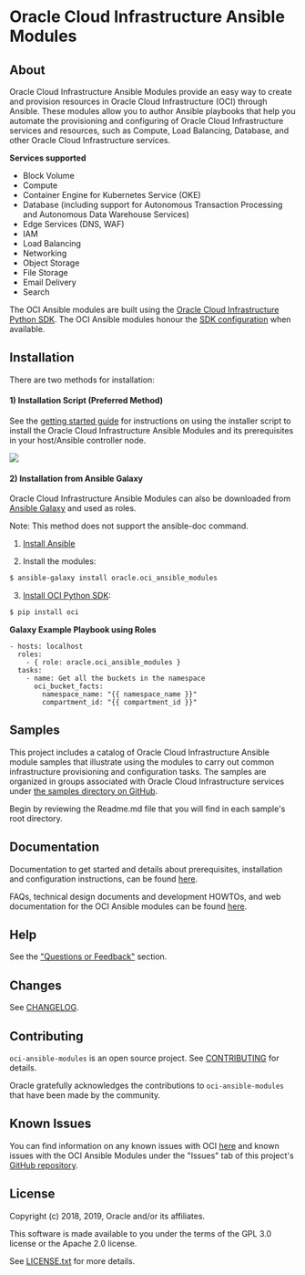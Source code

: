 # Oracle Cloud Infrastructure Ansible Modules

## About

Oracle Cloud Infrastructure Ansible Modules provide an easy way to create and provision resources in Oracle Cloud Infrastructure (OCI) through Ansible. These modules allow you to author Ansible playbooks that help you automate the provisioning and configuring of Oracle Cloud Infrastructure services and resources, such as Compute, Load Balancing, Database, and other Oracle Cloud Infrastructure services.

**Services supported**
- Block Volume
- Compute
- Container Engine for Kubernetes Service (OKE)
- Database (including support for Autonomous Transaction Processing and Autonomous Data Warehouse Services)
- Edge Services (DNS, WAF)
- IAM
- Load Balancing
- Networking
- Object Storage
- File Storage
- Email Delivery
- Search

The OCI Ansible modules are built using the [Oracle Cloud Infrastructure Python SDK](https://docs.us-phoenix-1.oraclecloud.com/Content/API/SDKDocs/pythonsdk.htm). The OCI Ansible modules honour the [SDK configuration](https://docs.us-phoenix-1.oraclecloud.com/Content/ToolsConfig.htm) when available.

## Installation

There are two methods for installation:

#### 1) Installation Script (Preferred Method)

See the [getting started guide](https://docs.cloud.oracle.com/iaas/Content/API/SDKDocs/ansiblegetstarted.htm) for instructions on using the installer script to install the Oracle Cloud Infrastructure Ansible Modules and its prerequisites in your host/Ansible controller node.

![](docs/quick-install.gif)

#### 2) Installation from Ansible Galaxy

Oracle Cloud Infrastructure Ansible Modules can also be downloaded from [Ansible Galaxy](https://galaxy.ansible.com/oracle/oci_ansible_modules) and used as roles.

Note: This method does not support the ansible-doc command.

1. [Install Ansible](https://docs.ansible.com/ansible/latest/installation_guide/intro_installation.html)

2. Install the modules:

  ``` bash
  $ ansible-galaxy install oracle.oci_ansible_modules
  ```

3. [Install OCI Python SDK](https://oracle-cloud-infrastructure-python-sdk.readthedocs.io/en/latest/installation.html#downloading-and-installing-the-sdk):

  ``` bash
  $ pip install oci
  ```

**Galaxy Example Playbook using Roles**


    - hosts: localhost
      roles:
        - { role: oracle.oci_ansible_modules }
      tasks:
        - name: Get all the buckets in the namespace
          oci_bucket_facts:
            namespace_name: "{{ namespace_name }}"
            compartment_id: "{{ compartment_id }}"

## Samples

This project includes a catalog of Oracle Cloud Infrastructure Ansible module samples that illustrate using the modules to carry out common infrastructure provisioning and configuration tasks.
The samples are organized in groups associated with Oracle Cloud Infrastructure services under [the samples directory on GitHub](https://github.com/oracle/oci-ansible-modules/tree/master/samples).


Begin by reviewing the Readme.md file that you will find in each sample's root directory.

## Documentation

Documentation to get started and details about prerequisites, installation and configuration instructions, can be found [here](https://docs.cloud.oracle.com/iaas/Content/API/SDKDocs/ansible.htm).

FAQs, technical design documents and development HOWTOs, and web documentation for the OCI Ansible modules can be found [here](https://oracle-cloud-infrastructure-ansible-modules.readthedocs.io).

## Help

See the ["Questions or Feedback"](https://docs.cloud.oracle.com/iaas/Content/API/SDKDocs/ansible.htm) section.

## Changes

See [CHANGELOG](https://github.com/oracle/oci-ansible-modules/blob/master/CHANGELOG.md).

## Contributing

`oci-ansible-modules` is an open source project. See [CONTRIBUTING](https://github.com/oracle/oci-ansible-modules/blob/master/CONTRIBUTING.md) for details.

Oracle gratefully acknowledges the contributions to `oci-ansible-modules` that have been made by the community.

## Known Issues

You can find information on any known issues with OCI [here](https://docs.us-phoenix-1.oraclecloud.com/Content/knownissues.htm) and known issues with the OCI Ansible Modules under the "Issues" tab of this project's [GitHub repository](https://github.com/oracle/oci-ansible-modules).

## License

Copyright (c) 2018, 2019, Oracle and/or its affiliates.

This software is made available to you under the terms of the GPL 3.0 license or the Apache 2.0 license.

See [LICENSE.txt](https://github.com/oracle/oci-ansible-modules/blob/master/LICENSE.txt) for more details.

